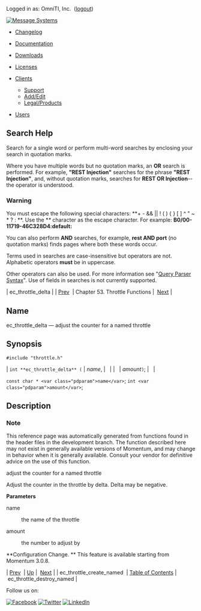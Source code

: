 Logged in as: OmniTI, Inc.  ([logout](https://support.messagesystems.com/logout.php))

[![Message Systems](https://support.messagesystems.com/images/ms-white205.png)](https://support.messagesystems.com/start.php) 

*   [Changelog](https://support.messagesystems.com/start.php?show=changelog)
*   [Documentation](https://support.messagesystems.com/docs/)
*   [Downloads](https://support.messagesystems.com/start.php)

*   [Licenses](https://support.messagesystems.com/license_summary.php)
*   <a href="">Clients</a>
    *   [Support](https://support.messagesystems.com/cs.php)
    *   [Add/Edit](https://support.messagesystems.com/edit_client.php)
    *   [Legal/Products](https://support.messagesystems.com/edit_products.php)
*   [Users](https://support.messagesystems.com/edit_customer.php)

## Search Help

Search for a single word or perform multi-word searches by enclosing your search in quotation marks.

Where you have multiple words but no quotation marks, an **OR** search is performed. For example, **"REST Injection"** searches for the phrase **"REST Injection"**, and, without quotation marks, searches for **REST OR Injection**--the operator is understood.

### Warning

You must escape the following special characters: **+ - && || ! ( ) { } [ ] ^ " ~ * ? : \**. Use the **\** character as the escape character. For example: **B0/00-11719-46C328D4\:default\:**

You can also perform **AND** searches, for example, **rest AND port** (no quotation marks) finds pages where both these words occur.

Terms used in searches are case-insensitive but operators are not. Alphabetic operators **must** be in uppercase.

Other operators can also be used. For more information see "[Query Parser Syntax](https://lucene.apache.org/core/old_versioned_docs/versions/3_0_0/queryparsersyntax.html)". Use of fields in searches is not currently supported.

| ec_throttle_delta |
| [Prev](apis.ec_throttle_create_named.php)  | Chapter 53. Throttle Functions |  [Next](apis.ec_throttle_destroy_named.php) |

<a name="apis.ec_throttle_delta"></a>
## Name

ec_throttle_delta — adjust the counter for a named throttle

## Synopsis

`#include "throttle.h"`

| `int **ec_throttle_delta** (` | <var class="pdparam">name</var>, |   |
|   | <var class="pdparam">amount</var>`)`; |   |

`const char * <var class="pdparam">name</var>`;
`int <var class="pdparam">amount</var>`;<a name="idp35995504"></a>
## Description

### Note

This reference page was automatically generated from functions found in the header files in the development branch. The function described here may not exist in generally available versions of Momentum, and may change in behavior when it is generally available. Consult your vendor for definitive advice on the use of this function.

adjust the counter for a named throttle

Adjust the counter in the throttle by delta. Delta may be negative.

**Parameters**

<dl class="variablelist">

<dt>name</dt>

<dd>

the name of the throttle

</dd>

<dt>amount</dt>

<dd>

the number to adjust by

</dd>

</dl>

**Configuration Change. ** This feature is available starting from Momentum 3.0.8.

| [Prev](apis.ec_throttle_create_named.php)  | [Up](throttle.php) |  [Next](apis.ec_throttle_destroy_named.php) |
| ec_throttle_create_named  | [Table of Contents](index.php) |  ec_throttle_destroy_named |

Follow us on:

[![Facebook](https://support.messagesystems.com/images/icon-facebook.png)](http://www.facebook.com/messagesystems) [![Twitter](https://support.messagesystems.com/images/icon-twitter.png)](http://twitter.com/#!/MessageSystems) [![LinkedIn](https://support.messagesystems.com/images/icon-linkedin.png)](http://www.linkedin.com/company/message-systems)